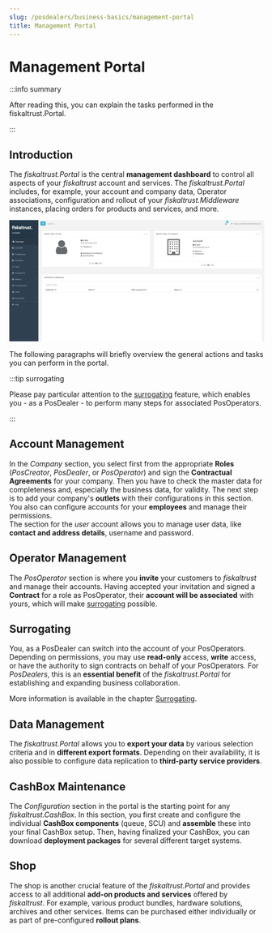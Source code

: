 ```yaml
---
slug: /posdealers/business-basics/management-portal
title: Management Portal
---
```

# Management Portal

:::info summary

After reading this, you can explain the tasks performed in the fiskaltrust.Portal.

:::



## Introduction

The *fiskaltrust.Portal* is the central **management dashboard** to control all aspects of your *fiskaltrust* account and services. The *fiskaltrust.Portal* includes, for example, your account and company data, Operator associations, configuration and rollout of your *fiskaltrust.Middleware* instances, placing orders for products and services, and more.

![](./images/portal.png "https://portal-SANDBOX.fiskaltrust.TLD/Home/Dashboard")

The following paragraphs will briefly overview the general actions and tasks you can perform in the portal.

:::tip surrogating

Please pay particular attention to the [surrogating](#surrogating) feature, which enables you - as a PosDealer - to perform many steps for associated PosOperators.

:::

## Account Management

In the *Company* section, you select first from the appropriate **Roles** (_PosCreator_, _PosDealer_, or _PosOperator_) and sign the **Contractual Agreements** for your company. Then you have to check the master data for completeness and, especially the business data, for validity. The next step is to add your company's **outlets** with their configurations in this section. You also can configure accounts for your **employees** and manage their permissions.  
The section for the *user* account allows you to manage user data, like **contact and address details**, username and password.  

## Operator Management

The *PosOperator* section is where you **invite** your customers to *fiskaltrust* and manage their accounts. Having accepted your invitation and signed a **Contract** for a role as PosOperator, their **account will be associated** with yours, which will make [surrogating](#surrogating) possible.


## Surrogating

You, as a PosDealer can switch into the account of your PosOperators. Depending on permissions, you may use **read-only** access, **write** access, or have the authority to sign contracts on behalf of your PosOperators. For *PosDealers*, this is an **essential benefit** of the *fiskaltrust.Portal* for establishing and expanding business collaboration.

More information is available in the chapter [Surrogating](../getting-started/operator-onboarding/surrogating.md).

## Data Management

 The *fiskaltrust.Portal* allows you to **export your data** by various selection criteria and in **different export formats**. Depending on their availability, it is also possible to configure data replication to **third-party service providers**.

## CashBox Maintenance

The *Configuration* section in the portal is the starting point for any *fiskaltrust.CashBox*. In this section, you first create and configure the individual **CashBox components** (queue, SCU) and **assemble** these into your final CashBox setup. Then, having finalized your CashBox, you can download **deployment packages** for several different target systems.

## Shop

The shop is another crucial feature of the *fiskaltrust.Portal* and provides access to all additional **add-on products and services** offered by *fiskaltrust*. For example, various product bundles, hardware solutions, archives and other services. Items can be purchased either individually or as part of pre-configured **rollout plans**.
